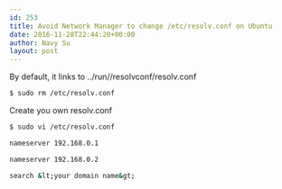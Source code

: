 ```yaml
---
id: 253
title: Avoid Network Manager to change /etc/resolv.conf on Ubuntu
date: 2016-11-28T22:44:20+00:00
author: Navy Su
layout: post
---
```

By default, it links to ../run//resolvconf/resolv.conf

```bash
$ sudo rm /etc/resolv.conf
```

Create you own resolv.conf

```bash
$ sudo vi /etc/resolv.conf

nameserver 192.168.0.1

nameserver 192.168.0.2

search &lt;your domain name&gt;

```